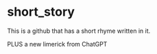 # short_story
This is a github that has a short rhyme written in it.
 
PLUS a new limerick from ChatGPT